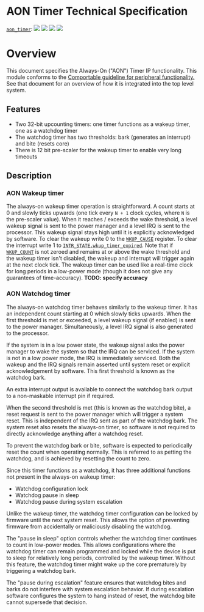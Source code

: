 # AON Timer Technical Specification

[`aon_timer`](https://reports.opentitan.org/hw/ip/aon_timer/dv/latest/report.html):
![](https://dashboards.lowrisc.org/badges/dv/aon_timer/test.svg)
![](https://dashboards.lowrisc.org/badges/dv/aon_timer/passing.svg)
![](https://dashboards.lowrisc.org/badges/dv/aon_timer/functional.svg)
![](https://dashboards.lowrisc.org/badges/dv/aon_timer/code.svg)

# Overview

This document specifies the Always-On ("AON") Timer IP functionality.
This module conforms to the [Comportable guideline for peripheral functionality.](../../../doc/contributing/hw/comportability/README.md)
See that document for an overview of how it is integrated into the top level system.

## Features

- Two 32-bit upcounting timers: one timer functions as a wakeup timer, one as a watchdog timer
- The watchdog timer has two thresholds: bark (generates an interrupt) and bite (resets core)
- There is 12 bit pre-scaler for the wakeup timer to enable very long timeouts

## Description

### AON Wakeup timer

The always-on wakeup timer operation is straightforward.
A count starts at 0 and slowly ticks upwards (one tick every `N + 1` clock cycles, where `N` is the pre-scaler value).
When it reaches / exceeds the wake threshold, a level wakeup signal is sent to the power manager and a level IRQ is sent to the processor.
This wakeup signal stays high until it is explicitly acknowledged by software.
To clear the wakeup write 0 to the [`WKUP_CAUSE`](data/aon_timer.hjson#wkup_cause) register.
To clear the interrupt write 1 to [`INTR_STATE.wkup_timer_expired`](data/aon_timer.hjson#intr_state).
Note that if [`WKUP_COUNT`](data/aon_timer.hjson#wkup_count) is not zeroed and remains at or above the wake threshold and the wakeup timer isn't disabled, the wakeup and interrupt will trigger again at the next clock tick.
The wakeup timer can be used like a real-time clock for long periods in a low-power mode (though it does not give any guarantees of time-accuracy). **TODO: specify accuracy**

### AON Watchdog timer

The always-on watchdog timer behaves similarly to the wakeup timer.
It has an independent count starting at 0 which slowly ticks upwards.
When the first threshold is met or exceeded, a level wakeup signal (if enabled) is sent to the power manager.
Simultaneously, a level IRQ signal is also generated to the processor.

If the system is in a low power state, the wakeup signal asks the power manager to wake the system so that the IRQ can be serviced.
If the system is not in a low power mode, the IRQ is immediately serviced.
Both the wakeup and the IRQ signals remain asserted until system reset or explicit acknowledgement by software.
This first threshold is known as the watchdog bark.

An extra interrupt output is available to connect the watchdog bark output to a non-maskable interrupt pin if required.

When the second threshold is met (this is known as the watchdog bite), a reset request is sent to the power manager which will trigger a system reset.
This is independent of the IRQ sent as part of the watchdog bark.
The system reset also resets the always-on timer, so software is not required to directly acknowledge anything after a watchdog reset.

To prevent the watchdog bark or bite, software is expected to periodically reset the count when operating normally.
This is referred to as petting the watchdog, and is achieved by resetting the count to zero.

Since this timer functions as a watchdog, it has three additional functions not present in the always-on wakeup timer:
* Watchdog configuration lock
* Watchdog pause in sleep
* Watchdog pause during system escalation

Unlike the wakeup timer, the watchdog timer configuration can be locked by firmware until the next system reset.
This allows the option of preventing firmware from accidentally or maliciously disabling the watchdog.

The "pause in sleep" option controls whether the watchdog timer continues to count in low-power modes.
This allows configurations where the watchdog timer can remain programmed and locked while the device is put to sleep for relatively long periods, controlled by the wakeup timer.
Without this feature, the watchdog timer might wake up the core prematurely by triggering a watchdog bark.

The "pause during escalation" feature ensures that watchdog bites and barks do not interfere with system escalation behavior.
If during escalation software configures the system to hang instead of reset, the watchdog bite cannot supersede that decision.
